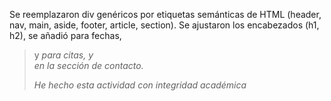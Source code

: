 Se reemplazaron div genéricos por etiquetas semánticas de HTML (header, nav, main, aside, footer, article, section).
Se ajustaron los encabezados (h1, h2), se añadió <time> para fechas, <blockquote> y <cite> para citas, y <address> en la sección de contacto.

He hecho esta actividad con integridad académica
